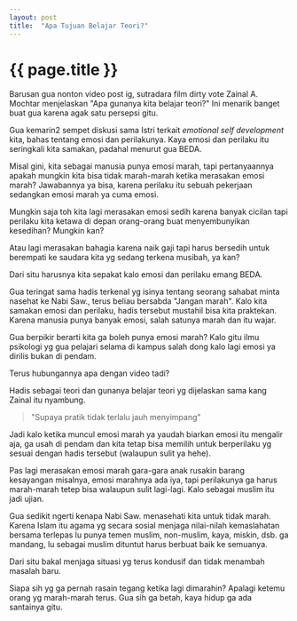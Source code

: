 ```yaml
---
layout: post
title:  "Apa Tujuan Belajar Teori?"
---
```


# {{ page.title }}

Barusan gua nonton video post ig, sutradara film dirty vote Zainal A. Mochtar menjelaskan "Apa gunanya kita belajar teori?"
Ini menarik banget buat gua karena agak satu persepsi gitu.

Gua kemarin2 sempet diskusi sama Istri terkait _emotional self development_ kita, bahas tentang emosi dan perilakunya. Kaya emosi dan perilaku itu seringkali kita samakan, padahal menurut gua BEDA. 

Misal gini, kita sebagai manusia punya emosi marah, tapi pertanyaannya apakah mungkin kita bisa tidak marah-marah ketika merasakan emosi marah? Jawabannya ya bisa, karena perilaku itu sebuah pekerjaan sedangkan emosi marah ya cuma emosi.

Mungkin saja toh kita lagi merasakan emosi sedih karena banyak cicilan tapi perilaku kita ketawa di depan orang-orang buat menyembunyikan kesedihan? Mungkin kan?

Atau lagi merasakan bahagia karena naik gaji tapi harus bersedih untuk berempati ke saudara kita yg sedang terkena musibah, ya kan?

Dari situ harusnya kita sepakat kalo emosi dan perilaku emang BEDA.

Gua teringat sama hadis terkenal yg isinya tentang seorang sahabat minta nasehat ke Nabi Saw., terus beliau bersabda "Jangan marah". Kalo kita samakan emosi dan perilaku, hadis tersebut mustahil bisa kita praktekan. Karena manusia punya banyak emosi, salah satunya marah dan itu wajar.

Gua berpikir berarti kita ga boleh punya emosi marah? Kalo gitu ilmu psikologi yg gua pelajari selama di kampus salah dong kalo lagi emosi ya dirilis bukan di pendam.

Terus hubungannya apa dengan video tadi?

Hadis sebagai teori dan gunanya belajar teori yg dijelaskan sama kang Zainal itu nyambung.

> "Supaya pratik tidak terlalu jauh menyimpang"

Jadi kalo ketika muncul emosi marah ya yaudah biarkan emosi itu mengalir aja, ga usah di pendam dan kita tetap bisa memilih untuk berperilaku yg sesuai dengan hadis tersebut (walaupun sulit ya hehe).

Pas lagi merasakan emosi marah gara-gara anak rusakin barang kesayangan misalnya, emosi marahnya ada iya, tapi perilakunya ga harus marah-marah tetep bisa walaupun sulit lagi-lagi.
Kalo sebagai muslim itu jadi ujian.

Gua sedikit ngerti kenapa Nabi Saw. menasehati kita untuk tidak marah.
Karena Islam itu agama yg secara sosial menjaga nilai-nilah kemaslahatan bersama terlepas lu punya temen muslim, non-muslim, kaya, miskin, dsb. ga mandang, lu sebagai muslim dituntut harus berbuat baik ke semuanya.

Dari situ bakal menjaga situasi yg terus kondusif dan tidak menambah masalah baru.

Siapa sih yg ga pernah rasain tegang ketika lagi dimarahin? Apalagi ketemu orang yg marah-marah terus. Gua sih ga betah, kaya hidup ga ada santainya gitu.
